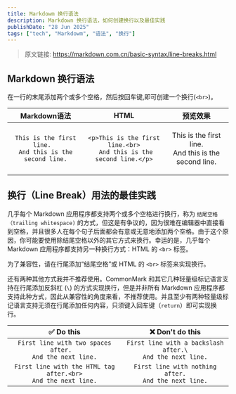 ```yaml
---
title: Markdowm 换行语法
description: Markdown 换行语法，如何创建换行以及最佳实践
publishDate: "28 Jun 2025"
tags: ["tech", "Markdowm", "语法", "换行"]
---
```


> 原文链接: https://markdown.com.cn/basic-syntax/line-breaks.html

## Markdown 换行语法
在一行的末尾添加两个或多个空格，然后按回车键,即可创建一个换行(`<br>`)。

| Markdown语法 |	HTML |	预览效果 |
| :---: | :---: | :---: |
| `This is the first line.  `<br>  `And this is the second line.` | `<p>This is the first line.<br>`<br>` And this is the second line.</p>` | <p>This is the first line.<br> And this is the second line.</p> |

## 换行（Line Break）用法的最佳实践

几乎每个 Markdown 应用程序都支持两个或多个空格进行换行，称为 `结尾空格（trailing whitespace)` 的方式，但这是有争议的，因为很难在编辑器中直接看到空格，并且很多人在每个句子后面都会有意或无意地添加两个空格。由于这个原因，你可能要使用除结尾空格以外的其它方式来换行。幸运的是，几乎每个 Markdown 应用程序都支持另一种换行方式：HTML 的 `<br>` 标签。<br>

为了兼容性，请在行尾添加“结尾空格”或 HTML 的 `<br>` 标签来实现换行。<br>

还有两种其他方式我并不推荐使用。CommonMark 和其它几种轻量级标记语言支持在行尾添加反斜杠 (`\`) 的方式实现换行，但是并非所有 Markdown 应用程序都支持此种方式，因此从兼容性的角度来看，不推荐使用。并且至少有两种轻量级标记语言支持无须在行尾添加任何内容，只须键入回车键（`return`）即可实现换行。

| ✅  Do this | ❌  Don't do this |
| :---: | :---: |
| `First line with two spaces after.  `<br> `And the next line.` | `First line with a backslash after.\` <br> `And the next line.` |
| `First line with the HTML tag after.<br>`<br> `And the next line.` | `First line with nothing after.`<br> `And the next line.` |
